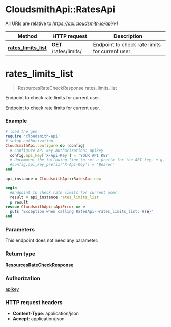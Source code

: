 # CloudsmithApi::RatesApi

All URIs are relative to *https://api.cloudsmith.io/api/v1*

Method | HTTP request | Description
------------- | ------------- | -------------
[**rates_limits_list**](RatesApi.md#rates_limits_list) | **GET** /rates/limits/ | Endpoint to check rate limits for current user.


# **rates_limits_list**
> ResourcesRateCheckResponse rates_limits_list

Endpoint to check rate limits for current user.

Endpoint to check rate limits for current user.

### Example
```ruby
# load the gem
require 'cloudsmith-api'
# setup authorization
CloudsmithApi.configure do |config|
  # Configure API key authorization: apikey
  config.api_key['X-Api-Key'] = 'YOUR API KEY'
  # Uncomment the following line to set a prefix for the API key, e.g. 'Bearer' (defaults to nil)
  #config.api_key_prefix['X-Api-Key'] = 'Bearer'
end

api_instance = CloudsmithApi::RatesApi.new

begin
  #Endpoint to check rate limits for current user.
  result = api_instance.rates_limits_list
  p result
rescue CloudsmithApi::ApiError => e
  puts "Exception when calling RatesApi->rates_limits_list: #{e}"
end
```

### Parameters
This endpoint does not need any parameter.

### Return type

[**ResourcesRateCheckResponse**](ResourcesRateCheckResponse.md)

### Authorization

[apikey](../README.md#apikey)

### HTTP request headers

 - **Content-Type**: application/json
 - **Accept**: application/json



